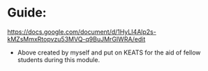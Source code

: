 # Guide:
https://docs.google.com/document/d/1HyLI4Alp2s-kMZsMmxRtopvzu53MVQ-q9BuJMrGIWRA/edit 
- Above created by myself and put on KEATS for the aid of fellow students during this module.
